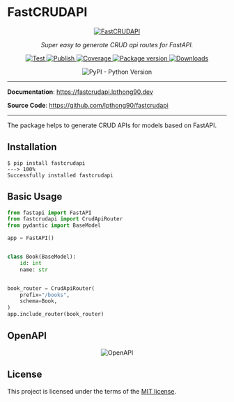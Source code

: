 # FastCRUDAPI

<p align="center">
    <a href="https://fastcrudapi.lpthong90.dev"><img src="https://fastcrudapi.lpthong90.dev/img/logo.png" alt="FastCRUDAPI"></a>
</p>
<p align="center">
    <em>Super easy to generate CRUD api routes for FastAPI.</em>
</p>
<p align="center">
    <a href="https://github.com/lpthong90/fastcrudapi/actions?query=workflow%3ATest" target="_blank">
        <img src="https://github.com/lpthong90/fastcrudapi/workflows/Test/badge.svg" alt="Test">
    </a>
    <a href="https://github.com/lpthong90/fastcrudapi/actions?query=workflow%3APublish" target="_blank">
        <img src="https://github.com/lpthong90/fastcrudapi/workflows/Publish/badge.svg" alt="Publish">
    </a>
    <a href="https://coverage-badge.samuelcolvin.workers.dev/redirect/lpthong90/fastcrudapi" target="_blank">
        <img src="https://coverage-badge.samuelcolvin.workers.dev/lpthong90/fastcrudapi.svg" alt="Coverage">
    </a>
    <a href="https://pypi.org/project/fastcrudapi" target="_blank">
        <img src="https://img.shields.io/pypi/v/fastcrudapi?color=%2334D058&label=pypi%20package" alt="Package version">
    </a>
    <a href="https://pypi.org/project/fastcrudapi" target="_blank">
        <img alt="Downloads" src="https://img.shields.io/pypi/dm/fastcrudapi?color=%2334D058" />
    </a>
</p>
<p align="center">
    <img alt="PyPI - Python Version" src="https://img.shields.io/pypi/pyversions/fastcrudapi">
</p>


---

**Documentation**: <a href="https://fastcrudapi.lpthong90.dev" target="_blank">https://fastcrudapi.lpthong90.dev</a>

**Source  Code**: <a href="https://github.com/lpthong90/fastcrudapi" target="_blank">https://github.com/lpthong90/fastcrudapi</a>

---

The package helps to generate CRUD APIs for models based on FastAPI.

## Installation

<div class="termy">

```console
$ pip install fastcrudapi
---> 100%
Successfully installed fastcrudapi
```

</div>

## Basic Usage

``` python
from fastapi import FastAPI
from fastcrudapi import CrudApiRouter
from pydantic import BaseModel

app = FastAPI()


class Book(BaseModel):
    id: int
    name: str


book_router = CrudApiRouter(
    prefix="/books",
    schema=Book,
)
app.include_router(book_router)
```

## OpenAPI

<p align="center">
    <img src="https://fastcrudapi.lpthong90.dev/img/openapi.png" alt="OpenAPI">
</p>


## License

This project is licensed under the terms of the [MIT license](https://github.com/lpthong90/fastcrudapi/blob/main/LICENSE).
